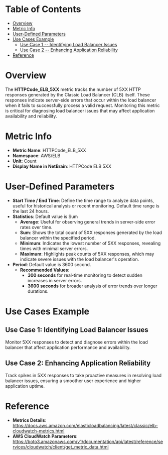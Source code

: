 # Table of Contents
- [Overview](#overview)
- [Metric Info](#metric-info)
- [User-Defined Parameters](#user-defined-parameters)
- [Use Cases Example](#example)
    - [Use Case 1 -- Identifying Load Balancer Issues](#example-1) 
    - [Use Case 2 -- Enhancing Application Reliability](#example-2)
- [Reference](#reference)

# Overview <a name="overview"></a>
The <b>HTTPCode_ELB_5XX</b> metric tracks the number of 5XX HTTP responses generated by the Classic Load Balancer (CLB) itself. These responses indicate server-side errors that occur within the load balancer when it fails to successfully process a valid request. Monitoring this metric is critical for diagnosing load balancer issues that may affect application availability and reliability.


# Metric Info <a name="metric-info"></a>
* <b>Metric Name</b>: HTTPCode_ELB_5XX
* <b>Namespace</b>: AWS/ELB
* <b>Unit</b>: Count
* <b>Display Name in NetBrain</b>: HTTPCode ELB 5XX

# User-Defined Parameters <a name="user-defined-parameters"></a>
* <b>Start Time / End Time</b>: Define the time range to analyze data points, useful for historical analysis or recent monitoring. Default time range is the last 24 hours.
* <b>Statistics</b>: Default value is Sum
  * <b>Average</b>: Useful for observing general trends in server-side error rates over time.
  * <b>Sum</b>: Shows the total count of 5XX responses generated by the load balancer within the specified period.
  * <b>Minimum</b>: Indicates the lowest number of 5XX responses, revealing times with minimal server errors.
  * <b>Maximum</b>: Highlights peak counts of 5XX responses, which may indicate severe issues with the load balancer's operation.
* <b>Period</b>: Default value is 3600 second.
  * <b>Recommended Values</b>:
    * <b>300 seconds</b> for real-time monitoring to detect sudden increases in server errors.
    * <b>3600 seconds</b> for broader analysis of error trends over longer durations.

# Use Cases Example <a name="example"></a>
## Use Case 1: Identifying Load Balancer Issues <a name="example-1"></a>

Monitor 5XX responses to detect and diagnose errors within the load balancer that affect application performance and availability.



## Use Case 2: Enhancing Application Reliability <a name="example-2"></a>
Track spikes in 5XX responses to take proactive measures in resolving load balancer issues, ensuring a smoother user experience and higher application uptime.


# Reference <a name="reference"></a>
* <b>Metrics Details</b>: https://docs.aws.amazon.com/elasticloadbalancing/latest/classic/elb-cloudwatch-metrics.html
* <b>AWS CloudWatch Parameters</b>: https://boto3.amazonaws.com/v1/documentation/api/latest/reference/services/cloudwatch/client/get_metric_data.html